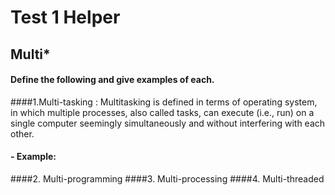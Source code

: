 # Test 1 Helper
## Multi\*
#### **Define the following and give examples of each.**

####1.Multi-tasking :
  Multitasking  is defined in terms of operating system, in which multiple processes, also called tasks, can execute (i.e., run) on a single computer seemingly simultaneously and without interfering with each other.
#### - Example: 
 
####2. Multi-programming
####3. Multi-processing
####4. Multi-threaded
